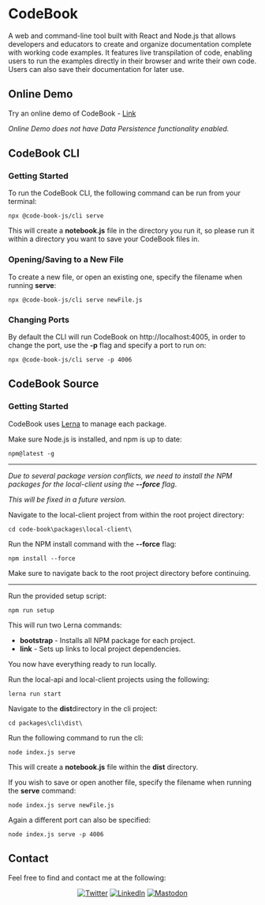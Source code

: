 # CodeBook

A web and command-line tool built with React and Node.js that allows developers and educators to create and organize documentation complete with working code examples. It features live transpilation of code, enabling users to run the examples directly in their browser and write their own code. Users can also save their documentation for later use.

## Online Demo

Try an online demo of CodeBook - [Link](https://magenta-snickerdoodle-92a520.netlify.app)

<i>Online Demo does not have Data Persistence functionality enabled.</i>

## CodeBook CLI

### Getting Started

To run the CodeBook CLI, the following command can be run from your terminal:

    npx @code-book-js/cli serve

This will create a <b>notebook.js</b> file in the directory you run it, so please run it within a directory you want to save your CodeBook files in.

### Opening/Saving to a New File

To create a new file, or open an existing one, specify the filename when running <b>serve</b>:

    npx @code-book-js/cli serve newFile.js

### Changing Ports

By default the CLI will run CodeBook on http://localhost:4005, in order to change the port, use the <b>-p</b> flag and specify a port to run on:

    npx @code-book-js/cli serve -p 4006

## CodeBook Source

### Getting Started

CodeBook uses [Lerna](https://lerna.js.org/) to manage each package.

Make sure Node.js is installed, and npm is up to date:

    npm@latest -g

---

<i>Due to several package version conflicts, we need to install the NPM packages for the local-client using the <b>--force</b> flag</i>.

<i>This will be fixed in a future version.</i>

Navigate to the local-client project from within the root project directory:

    cd code-book\packages\local-client\

Run the NPM install command with the <b>--force</b> flag:

    npm install --force

Make sure to navigate back to the root project directory before continuing.

---

Run the provided setup script:

    npm run setup

This will run two Lerna commands:

- <b>bootstrap</b> - Installs all NPM package for each project.
- <b>link</b> - Sets up links to local project dependencies.

You now have everything ready to run locally.

Run the local-api and local-client projects using the following:

    lerna run start

Navigate to the <b>dist</b>directory in the cli project:

    cd packages\cli\dist\

Run the following command to run the cli:

    node index.js serve

This will create a <b>notebook.js</b> file within the <b>dist</b> directory.

If you wish to save or open another file, specify the filename when running the <b>serve</b> command:

    node index.js serve newFile.js

Again a different port can also be specified:

    node index.js serve -p 4006

## Contact

Feel free to find and contact me at the following:

<div align="center">

[![Twitter](https://img.shields.io/badge/Twitter-%231DA1F2.svg?style=for-the-badge&logo=Twitter&logoColor=white)](https://twitter.com/CMittell)
[![LinkedIn](https://img.shields.io/badge/LinkedIn-%230077B5.svg?style=for-the-badge&logo=linkedin&logoColor=white)](https://www.linkedin.com/in/chris-mittell/)
[![Mastodon](https://img.shields.io/badge/-MASTODON-%232B90D9?style=for-the-badge&logo=mastodon&logoColor=white)](https://techhub.social/@cmittell)

</div>

